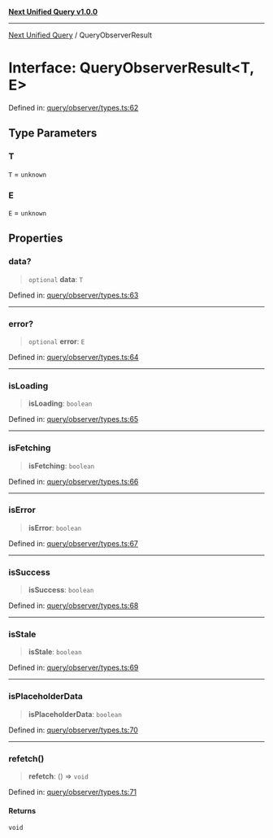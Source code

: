 [**Next Unified Query v1.0.0**](../README.md)

***

[Next Unified Query](../globals.md) / QueryObserverResult

# Interface: QueryObserverResult\<T, E\>

Defined in: [query/observer/types.ts:62](https://github.com/newExpand/next-unified-query/blob/main/packages/core/src/query/observer/types.ts#L62)

## Type Parameters

### T

`T` = `unknown`

### E

`E` = `unknown`

## Properties

### data?

> `optional` **data**: `T`

Defined in: [query/observer/types.ts:63](https://github.com/newExpand/next-unified-query/blob/main/packages/core/src/query/observer/types.ts#L63)

***

### error?

> `optional` **error**: `E`

Defined in: [query/observer/types.ts:64](https://github.com/newExpand/next-unified-query/blob/main/packages/core/src/query/observer/types.ts#L64)

***

### isLoading

> **isLoading**: `boolean`

Defined in: [query/observer/types.ts:65](https://github.com/newExpand/next-unified-query/blob/main/packages/core/src/query/observer/types.ts#L65)

***

### isFetching

> **isFetching**: `boolean`

Defined in: [query/observer/types.ts:66](https://github.com/newExpand/next-unified-query/blob/main/packages/core/src/query/observer/types.ts#L66)

***

### isError

> **isError**: `boolean`

Defined in: [query/observer/types.ts:67](https://github.com/newExpand/next-unified-query/blob/main/packages/core/src/query/observer/types.ts#L67)

***

### isSuccess

> **isSuccess**: `boolean`

Defined in: [query/observer/types.ts:68](https://github.com/newExpand/next-unified-query/blob/main/packages/core/src/query/observer/types.ts#L68)

***

### isStale

> **isStale**: `boolean`

Defined in: [query/observer/types.ts:69](https://github.com/newExpand/next-unified-query/blob/main/packages/core/src/query/observer/types.ts#L69)

***

### isPlaceholderData

> **isPlaceholderData**: `boolean`

Defined in: [query/observer/types.ts:70](https://github.com/newExpand/next-unified-query/blob/main/packages/core/src/query/observer/types.ts#L70)

***

### refetch()

> **refetch**: () => `void`

Defined in: [query/observer/types.ts:71](https://github.com/newExpand/next-unified-query/blob/main/packages/core/src/query/observer/types.ts#L71)

#### Returns

`void`
